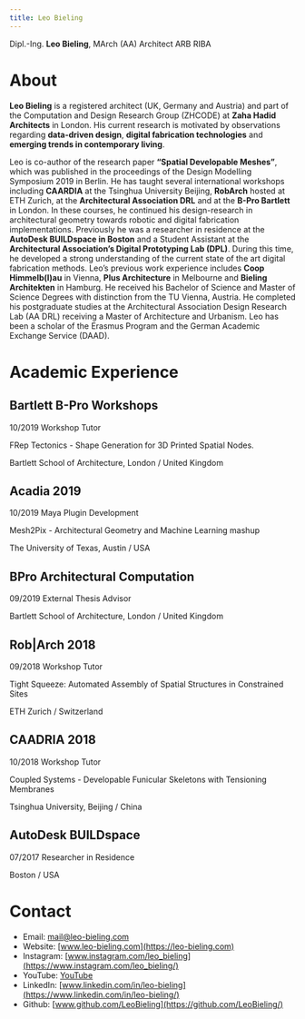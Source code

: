 ```yaml
---
title: Leo Bieling
---
```

Dipl.-Ing. **Leo Bieling**, MArch (AA) Architect ARB RIBA

# About

**Leo Bieling** is a registered architect (UK, Germany and Austria) and part of the Computation and Design Research Group (ZHCODE) at **Zaha Hadid Architects** in London. His current research is motivated by observations regarding **data-driven design**, **digital fabrication technologies** and **emerging trends in contemporary living**.

Leo is co-author of the research paper **“Spatial Developable Meshes”**, which was published in the proceedings of the Design Modelling Symposium 2019 in Berlin. He has taught several international workshops including **CAARDIA** at the Tsinghua University Beijing, **RobArch** hosted at ETH Zurich, at the **Architectural Association DRL** and at the **B-Pro Bartlett** in London. In these courses, he continued his design-research in architectural geometry towards robotic and digital fabrication implementations. Previously he was a researcher in residence at the **AutoDesk BUILDspace in Boston** and a Student Assistant at the **Architectural Association’s Digital Prototyping Lab (DPL)**. During this time, he developed a strong understanding of the current state of the art digital fabrication methods. Leo’s previous work experience includes **Coop Himmelb(l)au** in Vienna, **Plus Architecture** in Melbourne and **Bieling Architekten** in Hamburg. He received his Bachelor of Science and Master of Science Degrees with distinction from the TU Vienna, Austria. He completed his postgraduate studies at the Architectural Association Design Research Lab (AA DRL) receiving a Master of Architecture and Urbanism. Leo has been a scholar of the Erasmus Program and the German Academic Exchange Service (DAAD).

# Academic Experience
## Bartlett B-Pro Workshops
10/2019 Workshop Tutor

FRep Tectonics - Shape Generation for 3D Printed Spatial Nodes.

Bartlett School of Architecture, London / United Kingdom

## Acadia 2019
10/2019 Maya Plugin Development

Mesh2Pix - Architectural Geometry and Machine Learning mashup

The University of Texas, Austin / USA

## BPro Architectural Computation
09/2019 External Thesis Advisor

Bartlett School of Architecture, London / United Kingdom

## Rob|Arch 2018
09/2018 Workshop Tutor

Tight Squeeze: Automated Assembly of Spatial Structures in Constrained Sites

ETH Zurich / Switzerland

## CAADRIA 2018
10/2018 Workshop Tutor

Coupled Systems - Developable Funicular Skeletons with Tensioning Membranes

Tsinghua University, Beijing / China

## AutoDesk BUILDspace
07/2017 Researcher in Residence

Boston / USA

# Contact

* Email: [mail@leo-bieling.com](mailto:mail@leo-bieling.com)
* Website: [www.leo-bieling.com](https://leo-bieling.com)
* Instagram: [www.instagram.com/leo_bieling](https://www.instagram.com/leo_bieling/)
* YouTube: [YouTube](https://www.youtube.com/channel/UCxD8UzomPJHqZDVxF-7_urw/featured?view_as=subscriber)
* LinkedIn: [www.linkedin.com/in/leo-bieling](https://www.linkedin.com/in/leo-bieling/)
* Github: [www.github.com/LeoBieling](https://github.com/LeoBieling/)



<!-- 
# Studies

## Code

## Tools I Use

# Teaching

## CAARDIA 2018 Beijing

## Rob|Arch 2018 Zurich

# Lectures

## Design Modelling Symposium 2019 Berlin

# Writings

-->